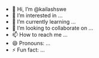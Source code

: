 - 👋 Hi, I’m @kailashswe
- 👀 I’m interested in ...
- 🌱 I’m currently learning ...
- 💞️ I’m looking to collaborate on ...
- 📫 How to reach me ...
- 😄 Pronouns: ...
- ⚡ Fun fact: ...

<!---
kailashswe/kailashswe is a ✨ special ✨ repository because its `README.md` (this file) appears on your GitHub profile.
You can click the Preview link to take a look at your changes.
--->

